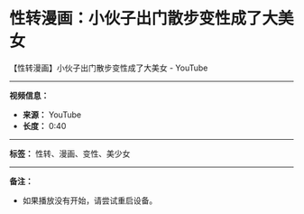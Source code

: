 # 性转漫画：小伙子出门散步变性成了大美女

【性转漫画】小伙子出门散步变性成了大美女 - YouTube

---

**视频信息：**

- **来源：** YouTube
- **长度：** 0:40

---

**标签：** 性转、漫画、变性、美少女

---

**备注：**
- 如果播放没有开始，请尝试重启设备。